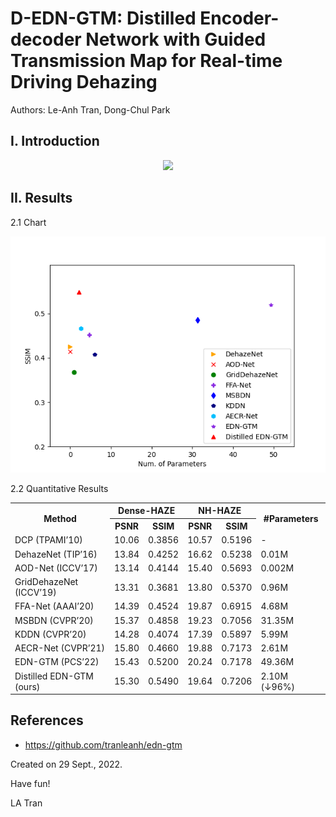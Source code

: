 # D-EDN-GTM: Distilled Encoder-decoder Network with Guided Transmission Map for Real-time Driving Dehazing

Authors: Le-Anh Tran, Dong-Chul Park

## I. Introduction

<p align="center">
<img src="docs/d-edn-gtm0.png" width="1000">
</p>

## II. Results

2.1 Chart
<p align="center">
<img src="docs/ssim_densehaze.png" width="1000">
</p>

2.2 Quantitative Results
<table>
  <tr>
    <th rowspan="2">Method</th>
    <th colspan="2">Dense-HAZE</th>
    <th colspan="2">NH-HAZE</th>
    <th rowspan="2">#Parameters</th>
  </tr>
  <tr>
    <th>PSNR</th>
    <th>SSIM</th>
    <th>PSNR</th>
    <th>SSIM</th>
  </tr>
  <tr>
    <td>DCP (TPAMI’10)</td>
    <td>10.06</td>
    <td>0.3856</td>
    <td>10.57</td>
    <td>0.5196</td>
    <td>-</td>
  </tr>
  <tr>
    <td>DehazeNet (TIP’16)</td>
    <td>13.84</td>
    <td>0.4252</td>
    <td>16.62</td>
    <td>0.5238</td>
    <td>0.01M</td>
  </tr>
  <tr>
    <td>AOD-Net (ICCV’17)</td>
    <td>13.14</td>
    <td>0.4144</td>
    <td>15.40</td>
    <td>0.5693</td>
    <td>0.002M</td>
  </tr>
  <tr>
    <td>GridDehazeNet (ICCV’19)</td>
    <td>13.31</td>
    <td>0.3681</td>
    <td>13.80</td>
    <td>0.5370</td>
    <td>0.96M</td>
  </tr>
  <tr>
    <td>FFA-Net (AAAI’20)</td>
    <td>14.39</td>
    <td>0.4524</td>
    <td>19.87</td>
    <td>0.6915</td>
    <td>4.68M</td>
  </tr>
  <tr>
    <td>MSBDN (CVPR’20)</td>
    <td>15.37</td>
    <td>0.4858</td>
    <td>19.23</td>
    <td>0.7056</td>
    <td>31.35M</td>
  </tr>
  <tr>
    <td>KDDN (CVPR’20)</td>
    <td>14.28</td>
    <td>0.4074</td>
    <td>17.39</td>
    <td>0.5897</td>
    <td>5.99M</td>
  </tr>
  <tr>
    <td>AECR-Net (CVPR’21)</td>
    <td>15.80</td>
    <td>0.4660</td>
    <td>19.88</td>
    <td>0.7173</td>
    <td>2.61M</td>
  </tr>
  <tr>
    <td>EDN-GTM (PCS’22)</td>
    <td>15.43</td>
    <td>0.5200</td>
    <td>20.24</td>
    <td>0.7178</td>
    <td>49.36M</td>
  </tr>
  <tr>
    <td>Distilled EDN-GTM (ours)</td>
    <td>15.30</td>
    <td>0.5490</td>
    <td>19.64</td>
    <td>0.7206</td>
    <td>2.10M (&#8595;96%)</td>
  </tr>
</table>


## References
- https://github.com/tranleanh/edn-gtm

Created on 29 Sept., 2022.

Have fun!

LA Tran
